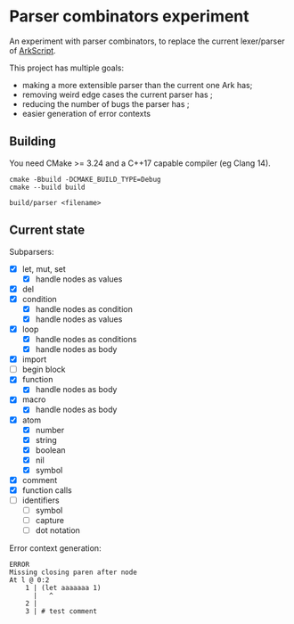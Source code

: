 # Parser combinators experiment

An experiment with parser combinators, to replace the current lexer/parser of [ArkScript](https://github.com/ArkScript-lang/Ark).

This project has multiple goals:
- making a more extensible parser than the current one Ark has;
- removing weird edge cases the current parser has ;
- reducing the number of bugs the parser has ;
- easier generation of error contexts

## Building

You need CMake >= 3.24 and a C++17 capable compiler (eg Clang 14).

```shell
cmake -Bbuild -DCMAKE_BUILD_TYPE=Debug
cmake --build build

build/parser <filename>
```

## Current state

Subparsers:
- [x] let, mut, set
  - [x] handle nodes as values
- [x] del
- [x] condition
  - [x] handle nodes as condition
  - [x] handle nodes as values
- [x] loop
  - [x] handle nodes as conditions
  - [x] handle nodes as body
- [x] import
- [ ] begin block
- [x] function
  - [x] handle nodes as body
- [x] macro
  - [x] handle nodes as body
- [x] atom
  - [x] number
  - [x] string
  - [x] boolean
  - [x] nil
  - [x] symbol
- [x] comment
- [x] function calls
- [ ] identifiers
  - [ ] symbol
  - [ ] capture
  - [ ] dot notation

Error context generation:
```
ERROR
Missing closing paren after node
At l @ 0:2
    1 | (let aaaaaaa 1)
      |   ^
    2 | 
    3 | # test comment
```
